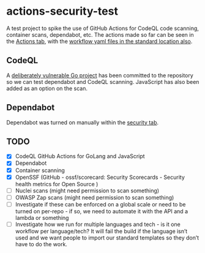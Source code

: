 # actions-security-test

A test project to spike the use of GitHub Actions for CodeQL code scanning, container scans, dependabot, etc. The actions made so far can be seen in the [Actions tab](https://github.com/sam-pritchard-kidsloop/actions-security-test/actions), with the [workflow yaml files in the standard location also](https://github.com/sam-pritchard-kidsloop/actions-security-test/tree/main/.github/workflows).

## CodeQL
A [deliberately vulnerable Go project](https://github.com/0c34/govwa) has been committed to the repository so we can test dependabot and CodeQL scanning. JavaScript has also been added as an option on the scan.

## Dependabot
Dependabot was turned on manually within the [security tab](https://github.com/sam-pritchard-kidsloop/actions-security-test/security).

## TODO

- [x] CodeQL GitHub Actions for GoLang and JavaScript
- [x] Dependabot
- [x] Container scanning
- [x] OpenSSF (GitHub - ossf/scorecard: Security Scorecards - Security health metrics for Open Source )
- [ ] Nuclei scans (might need permission to scan something)
- [ ] OWASP Zap scans (might need permission to scan something)
- [ ] Investigate if these can be enforced on a global scale or need to be turned on per-repo - if so, we need to automate it with the API and a lambda or something
- [ ] Investigate how we run for multiple languages and tech - is it one workflow per language/tech? It will fail the build if the language isn’t used and we want people to import our standard templates so they don’t have to do the work.
